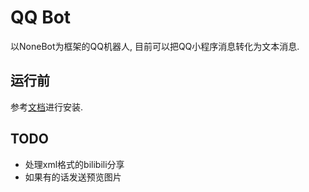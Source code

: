 # QQ Bot

以NoneBot为框架的QQ机器人, 目前可以把QQ小程序消息转化为文本消息.

## 运行前

参考[文档](https://docs.nonebot.dev/)进行安装.

## TODO

- 处理xml格式的bilibili分享
- 如果有的话发送预览图片

